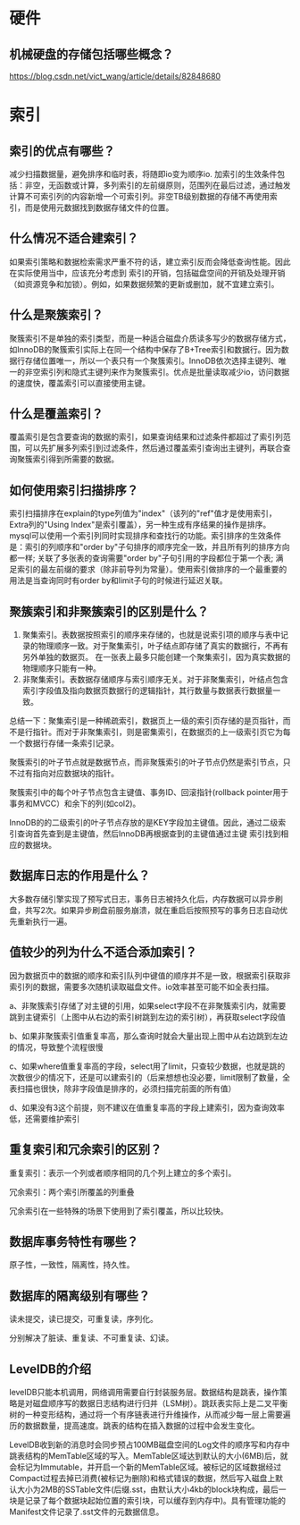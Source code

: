 # 硬件

## 机械硬盘的存储包括哪些概念？

https://blog.csdn.net/vict_wang/article/details/82848680

# 索引

## 索引的优点有哪些？

减少扫描数据量，避免排序和临时表，将随即io变为顺序io. 加索引的生效条件包括：非空，无函数或计算，多列索引的左前缀原则，范围列在最后过滤，通过触发计算不可索引列的内容新增一个可索引列。非空TB级别数据的存储不再使用索引，而是使用元数据找到数据存储文件的位置。

## 什么情况不适合建索引？

如果索引策略和数据检索需求严重不符的话，建立索引反而会降低查询性能。因此在实际使用当中，应该充分考虑到 索引的开销，包括磁盘空间的开销及处理开销（如资源竞争和加锁）。例如，如果数据频繁的更新或删加，就不宜建立索引。

## 什么是聚簇索引？

聚簇索引不是单独的索引类型，而是一种适合磁盘介质读多写少的数据存储方式，如InnoDB的聚簇索引实际上在同一个结构中保存了B+Tree索引和数据行。因为数据行存储位置唯一，所以一个表只有一个聚簇索引。InnoDB依次选择主键列、唯一的非空索引列和隐式主键列来作为聚簇索引。优点是批量读取减少io，访问数据的速度快，覆盖索引可以直接使用主键。

## 什么是覆盖索引？

覆盖索引是包含要查询的数据的索引，如果查询结果和过滤条件都超过了索引列范围，可以先扩展多列索引到过滤条件，然后通过覆盖索引查询出主键列，再联合查询聚簇索引得到所需要的数据。

## 如何使用索引扫描排序？

索引扫描排序在explain的type列值为"index"（该列的"ref"值才是使用索引，Extra列的"Using Index"是索引覆盖），另一种生成有序结果的操作是排序。mysql可以使用一个索引列同时实现排序和查找行的功能。索引排序的生效条件是：索引的列顺序和"order by"子句排序的顺序完全一致，并且所有列的排序方向都一样; 关联了多张表的查询需要"order by"子句引用的字段都位于第一个表; 满足索引的最左前缀的要求（除非前导列为常量）。使用索引做排序的一个最重要的用法是当查询同时有order by和limit子句的时候进行延迟关联。

## 聚簇索引和非聚簇索引的区别是什么？

1.  聚集索引。表数据按照索引的顺序来存储的，也就是说索引项的顺序与表中记录的物理顺序一致。对于聚集索引，叶子结点即存储了真实的数据行，不再有另外单独的数据页。 在一张表上最多只能创建一个聚集索引，因为真实数据的物理顺序只能有一种。
1. 非聚集索引。表数据存储顺序与索引顺序无关。对于非聚集索引，叶结点包含索引字段值及指向数据页数据行的逻辑指针，其行数量与数据表行数据量一致。

​    总结一下：聚集索引是一种稀疏索引，数据页上一级的索引页存储的是页指针，而不是行指针。而对于非聚集索引，则是密集索引，在数据页的上一级索引页它为每一个数据行存储一条索引记录。

聚簇索引的叶子节点就是数据节点，而非聚簇索引的叶子节点仍然是索引节点，只不过有指向对应数据块的指针。

聚簇索引中的每个叶子节点包含主键值、事务ID、回滚指针(rollback pointer用于事务和MVCC）和余下的列(如col2)。

InnoDB的的二级索引的叶子节点存放的是KEY字段加主键值。因此，通过二级索引查询首先查到是主键值，然后InnoDB再根据查到的主键值通过主键
索引找到相应的数据块。

## 数据库日志的作用是什么？

大多数存储引擎实现了预写式日志，事务日志被持久化后，内存数据可以异步刷盘，共写2次。如果异步刷盘前服务崩溃，就在重启后按照预写的事务日志自动优先重新执行一遍。

## 值较少的列为什么不适合添加索引？

因为数据页中的数据的顺序和索引队列中键值的顺序并不是一致，根据索引获取非索引列的数据，需要多次随机读取磁盘文件。io效率甚至可能不如全表扫描。



a、非聚簇索引存储了对主键的引用，如果select字段不在非聚簇索引内，就需要跳到主键索引（上图中从右边的索引树跳到左边的索引树），再获取select字段值

b、如果非聚簇索引值重复率高，那么查询时就会大量出现上图中从右边跳到左边的情况，导致整个流程很慢

c、如果where值重复率高的字段，select用了limit，只查较少数据，也就是跳的次数很少的情况下，还是可以建索引的（后来想想也没必要，limit限制了数量，全表扫描也很快，除非字段值是排序的，必须扫描完前面的所有值）

d、如果没有3这个前提，则不建议在值重复率高的字段上建索引，因为查询效率低，还需要维护索引



## 重复索引和冗余索引的区别？

重复索引：表示一个列或者顺序相同的几个列上建立的多个索引。

冗余索引：两个索引所覆盖的列重叠

冗余索引在一些特殊的场景下使用到了索引覆盖，所以比较快。

## 数据库事务特性有哪些？

原子性，一致性，隔离性，持久性。

## 数据库的隔离级别有哪些？

读未提交，读已提交，可重复读，序列化。

分别解决了脏读、重复读、不可重复读、幻读。

## LevelDB的介绍

levelDB只能本机调用，网络调用需要自行封装服务层。数据结构是跳表，操作策略是对磁盘顺序写的数据日志结构进行归并（LSM树）。跳跃表实际上是二叉平衡树的一种变形结构，通过将一个有序链表进行升维操作，从而减少每一层上需要遍历的数据数量，提高速度。跳表的结构在插入数据的过程中会发生变化。

LevelDB收到新的消息时会同步预占100MB磁盘空间的Log文件的顺序写和内存中跳表结构的MemTable区域的写入。MemTable区域达到默认的大小(6MB)后，就会标记为Immutable，并开启一个新的MemTable区域。被标记的区域数据经过Compact过程去掉已消费(被标记为删除)和格式错误的数据，然后写入磁盘上默认大小为2MB的SSTable文件(后缀.sst，由默认大小4kb的block块构成，最后一块是记录了每个数据块起始位置的索引块，可以缓存到内存中)。具有管理功能的Manifest文件记录了.sst文件的元数据信息。
